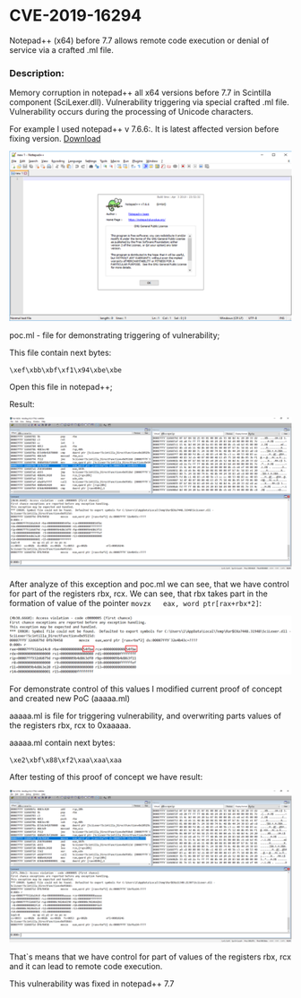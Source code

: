 # CVE-2019-16294

Notepad++ (x64) before 7.7 allows remote code execution or denial of service via a crafted .ml file. 

### Description:
Memory corruption in notepad++ all x64 versions before 7.7 in Scintilla component (SciLexer.dll). Vulnerability triggering via special crafted .ml file. Vulnerability occurs during the processing of Unicode characters.

For example I used notepad++  v 7.6.6:. It is latest affected version before fixing version. [Download](https://notepad-plus-plus.org/download/v7.6.6.html)

![](https://github.com/bi7s/CVE/blob/master/CVE-2019-16294/img/version.png)

poc.ml - file for demonstrating triggering of vulnerability;

This file contain next bytes:
```
\xef\xbb\xbf\xf1\x94\xbe\xbe
```
Open this file in notepad++;

Result:

![](https://github.com/bi7s/CVE/blob/master/CVE-2019-16294/img/windbg_poc.png)

After analyze of this exception and poc.ml we can see, that we have control for part of the registers rbx, rcx. We can see, that rbx takes part in the formation of value of the pointer ```movzx   eax, word ptr[rax+rbx*2]```:

![](https://github.com/bi7s/CVE/blob/master/CVE-2019-16294/img/windbg_control_registers.png)

For demonstrate control of this values I modified current proof of concept and created new PoC (aaaaa.ml)

aaaaa.ml is file for triggering vulnerability, and overwriting parts values of the registers rbx, rcx to 0xaaaaa.

aaaaa.ml  contain next bytes:
```
\xe2\xbf\x88\xf2\xaa\xaa\xaa
``` 
After testing of this proof of concept we have result:

![](https://github.com/bi7s/CVE/blob/master/CVE-2019-16294/img/windbg_aaaa.png)

That`s means that we have control for part of values of the registers rbx, rcx and it can lead to remote code execution. 

This vulnerability was fixed in notepad++ 7.7






